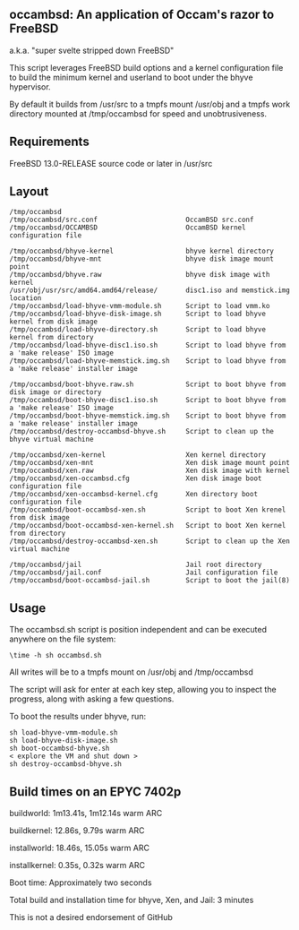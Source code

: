 ## occambsd: An application of Occam's razor to FreeBSD
a.k.a. "super svelte stripped down FreeBSD"

This script leverages FreeBSD build options and a kernel configuration file
to build the minimum kernel and userland to boot under the bhyve hypervisor.

By default it builds from /usr/src to a tmpfs mount /usr/obj and a tmpfs work
directory mounted at /tmp/occambsd for speed and unobtrusiveness.

## Requirements

FreeBSD 13.0-RELEASE source code or later in /usr/src

## Layout

```
/tmp/occambsd
/tmp/occambsd/src.conf                      OccamBSD src.conf
/tmp/occambsd/OCCAMBSD                      OccamBSD kernel configuration file

/tmp/occambsd/bhyve-kernel                  bhyve kernel directory
/tmp/occambsd/bhyve-mnt                     bhyve disk image mount point
/tmp/occambsd/bhyve.raw                     bhyve disk image with kernel
/usr/obj/usr/src/amd64.amd64/release/       disc1.iso and memstick.img location
/tmp/occambsd/load-bhyve-vmm-module.sh      Script to load vmm.ko
/tmp/occambsd/load-bhyve-disk-image.sh      Script to load bhyve kernel from disk image
/tmp/occambsd/load-bhyve-directory.sh       Script to load bhyve kernel from directory
/tmp/occambsd/load-bhyve-disc1.iso.sh       Script to load bhyve from a 'make release' ISO image
/tmp/occambsd/load-bhyve-memstick.img.sh    Script to load bhyve from a 'make release' installer image

/tmp/occambsd/boot-bhyve.raw.sh             Script to boot bhyve from disk image or directory
/tmp/occambsd/boot-bhyve-disc1.iso.sh       Script to boot bhyve from a 'make release' ISO image
/tmp/occambsd/boot-bhyve-memstick.img.sh    Script to boot bhyve from a 'make release' installer image
/tmp/occambsd/destroy-occambsd-bhyve.sh     Script to clean up the bhyve virtual machine

/tmp/occambsd/xen-kernel                    Xen kernel directory
/tmp/occambsd/xen-mnt                       Xen disk image mount point
/tmp/occambsd/xen.raw                       Xen disk image with kernel
/tmp/occambsd/xen-occambsd.cfg              Xen disk image boot configuration file
/tmp/occambsd/xen-occambsd-kernel.cfg       Xen directory boot configuration file
/tmp/occambsd/boot-occambsd-xen.sh          Script to boot Xen krenel from disk image
/tmp/occambsd/boot-occambsd-xen-kernel.sh   Script to boot Xen kernel from directory
/tmp/occambsd/destroy-occambsd-xen.sh       Script to clean up the Xen virtual machine

/tmp/occambsd/jail                          Jail root directory
/tmp/occambsd/jail.conf                     Jail configuration file
/tmp/occambsd/boot-occambsd-jail.sh         Script to boot the jail(8)
```

## Usage

The occambsd.sh script is position independent and can be executed anywhere on the file system:
```
\time -h sh occambsd.sh
```
All writes will be to a tmpfs mount on /usr/obj and /tmp/occambsd

The script will ask for enter at each key step, allowing you to inspect the progress, along with asking a few questions.

To boot the results under bhyve, run:
```
sh load-bhyve-vmm-module.sh
sh load-bhyve-disk-image.sh
sh boot-occambsd-bhyve.sh
< explore the VM and shut down >
sh destroy-occambsd-bhyve.sh
```

## Build times on an EPYC 7402p

buildworld:	1m13.41s, 1m12.14s warm ARC

buildkernel:	12.86s, 9.79s warm ARC

installworld: 18.46s, 15.05s warm ARC

installkernel:	0.35s, 0.32s warm ARC

Boot time:	Approximately two seconds

Total build and installation time for bhyve, Xen, and Jail: 3 minutes

This is not a desired endorsement of GitHub
